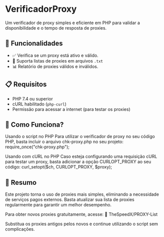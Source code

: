 # VerificadorProxy

Um verificador de proxy simples e eficiente em PHP para validar a disponibilidade e o tempo de resposta de proxies.

## 🚀 Funcionalidades

- ✅ Verifica se um proxy está ativo e válido.
- 📄 Suporta listas de proxies em arquivos `.txt`
- 📊 Relatório de proxies válidos e inválidos.

## 📋 Requisitos

- PHP 7.4 ou superior
- cURL habilitado (`php-curl`)
- Permissão para acessar a internet (para testar os proxies)

## 📌 Como Funciona?

Usando o script no PHP
Para utilizar o verificador de proxy no seu código PHP, basta incluir o arquivo chk-proxy.php no seu projeto:
require_once("chk-proxy.php");

Usando com cURL no PHP
Caso esteja configurando uma requisição cURL para testar um proxy, basta adicionar a opção CURLOPT_PROXY ao seu código:
curl_setopt($ch, CURLOPT_PROXY, $proxy);

## 📌 Resumo
Este projeto torna o uso de proxies mais simples, eliminando a necessidade de serviços pagos externos. Basta atualizar sua lista de proxies regularmente para garantir um melhor desempenho.

Para obter novos proxies gratuitamente, acesse:
🔗 TheSpeedX/PROXY-List

Substitua os proxies antigos pelos novos e continue utilizando o script sem complicações.
